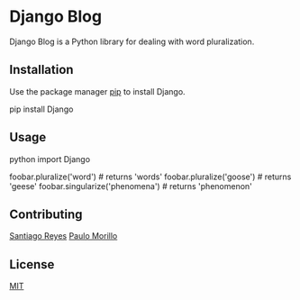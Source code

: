 # Django Blog

Django Blog is a Python library for dealing with word pluralization.

## Installation

Use the package manager [pip](https://pip.pypa.io/en/stable/) to install Django.


pip install Django


## Usage

python
import Django

foobar.pluralize('word') # returns 'words'
foobar.pluralize('goose') # returns 'geese'
foobar.singularize('phenomena') # returns 'phenomenon'


## Contributing
[Santiago Reyes](https://github.com/Santirepi)
[Paulo Morillo](https://github.com/PauloMorillo)



## License
[MIT](https://choosealicense.com/licenses/mit/)